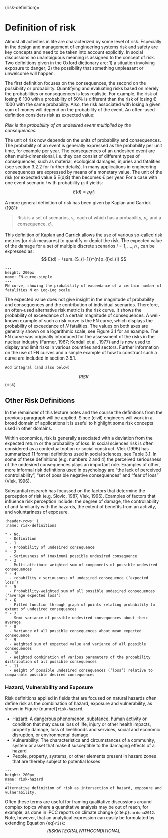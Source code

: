 (risk-definition)=
# Definition of risk

Almost all activities in life are characterized by some level of risk. Especially in the design and management of engineering systems risk and safety are key concepts and need to be taken into account explicitly. In social discussions no unambiguous meaning is assigned to the concept of risk. Two definitions given in the Oxford dictionary are: 1) a situation involving exposure to danger; 2) the possibility that something unpleasant or unwelcome will happen.

The first definition focuses on the consequences, the second on the possibility or probability. Quantifying and evaluating risks based on merely the probabilities or consequences is less realistic. For example, the risk of losing € 100 with a probability of 50% is different than the risk of losing € 1000 with the same probability. Also, the risk associated with losing a given sum of money will depend on the probability of the event.
An often-used definition considers risk as expected value:

*Risk is the probability of an undesired event multiplied by the consequences.*

The unit of risk now depends on the units of probability and consequences. The probability of an event is generally expressed as the probability per unit time, for example per year. The consequences of an undesired event are often multi-dimensional, i.e. they can consist of different types of consequences, such as material, ecological damages, injuries and fatalities (see section 3.2.2 for further details). In many applications in engineering consequences are expressed by means of a monetary value. The unit of the risk (or expected value $
 E(d)$) then becomes € per year. For a case with one event scenario $i$ with probability $p_{i}$ it yields:
 $$
 E(d) = p_{i}d_{i} 
 $$ 
 
A more general definition of risk has been given by Kaplan and Garrick (1981):  

>Risk is a set of scenarios, $s_{i}$, each of which has a probability, $p_{i}$, and a consequence, $d_{i}$.


This definition of Kaplan and Garrick allows the use of various so-called risk metrics (or risk measures) to quantify or depict the risk. The expected value of the damage for a set of multiple discrete scenarios $i=1,....,n$ , can be expressed as:
$$
E(d) = \sum_{S_{i=1}}^{n}p_{i}d_{i}
$$ 

```{figure} ../figures/FN-simple.PNG
---
height: 200px
name: FN-curve-simple
---
FN curve, showing the probability of exceedance of a certain number of fatalities N on Log-Log scale.
```

The expected value does not give insight in the magnitude of probability and consequences and the contribution of individual scenarios. Therefore, an often-used alternative risk metric is the risk curve. It shows the probability of exceedance of a certain magnitude of consequences. A well-known example of such a risk curve is the FN curve, which displays the probability of exceedance of <em>N</em> fatalities. The values on both axes are generally shown on a logarithmic scale, see Figure 3.1 for an example. The FN curve was originally introduced for the assessment of the risks in the nuclear industry (Farmer, 1967; Kendall et al., 1977) and is now used to display and limit risks in various countries and sectors. Further information on the use of FN curves and a simple example of how to construct such a curve are included in section 3.5.1. 

```{warning}
Add integral (and also below)
```

$$
RISK
$$ (risk)

## Other Risk Definitions
In the remainder of this lecture notes and the course the definitions from the previous paragraph will be applied. Since (civil) engineers will work in a broad domain of applications it is useful to highlight some risk concepts used in other domains.

Within economics, risk is generally associated with a deviation from the expected return or the probability of loss. In social sciences risk is often considered as a contextual notion or social construct. Vlek (1996) has summarized 11 formal definitions used in social sciences, see Table 3.1. In some of these definitions (e.g. numbers 2 and 4) the perceived seriousness of the undesired consequences plays an important role. Examples of other, more informal risk definitions used in psychology are “the lack of perceived controllability”, “set of possible negative consequences” and “fear of loss” (Vlek, 1996). 

Substantial research has focussed on the factors that determine the perception of risk (e.g. Slovic, 1987, Vlek, 1996). Examples of factors that influence risk perception include: the degree of damage, the controllability of and familiarity with the hazards, the extent of benefits from an activity, and voluntariness of exposure. 

```{list-table} Formal definitions of risk used in social sciences (Vlek, 1996 )
:header-rows: 1
:name: risk-definitions

* - No.
  - Definition
* - 1
  - Probability of undesired consequence
* - 2
  - Seriousness of (maximum) possible undesired consequence
* - 3
  - Multi-attribute weighted sum of components of possible undesired consequences
* - 4
  - robability x seriousness of undesired consequence (‘expected loss’)
* - 5
  - Probability-weighted sum of all possible undesired consequences (‘average expected loss’)
* - 6
  - Fitted function through graph of points relating probability to extent of undesired consequences
* - 7
  - Semi variance of possible undesired consequences about their average
* - 8 
  - Variance of all possible consequences about mean expected consequence
* - 9
  - Weighted sum of expected value and variance of all possible consequences
* - 10
  - Weighted combination of various parameters of the probability distribution of all possible consequences
* - 11
  - Weight of possible undesired consequences (‘loss’) relative to comparable possible desired consequences
```

### Hazard, Vulnerability and Exposure

Risk definitions applied in fields that are focused on natural hazards often define risk as the combination of hazard, exposure and vulnerability, as shown in Figure {numref}`risk-hazard`. 
* Hazard: A dangerous phenomenon, substance, human activity or condition that may cause loss of life, injury or other health impacts, property damage, loss of livelihoods and services, social and economic disruption, or environmental damage
* Vulnerability: The characteristics and circumstances of a community, system or asset that make it susceptible to the damaging effects of a hazard
* People, property, systems, or other elements present in hazard zones that are thereby subject to potential losses


```{figure} ../figures/risk-hazard.svg
---
height: 200px
name: risk-hazard
---
Alternative definition of risk as intersection of hazard, exposure and vulnerability.
```
Often these terms are useful for framing qualitative discussions around complex topics where a quantitative analysis may be out of reach, for example, as done in IPCC reports on climate change {cite:p}`cardona2012`. Note, however, that an analytical expression can easily be formulated by extending Equation {eq}`risk`:
$$
RISK INTEGRAL WITH CONDITIONAL
$$